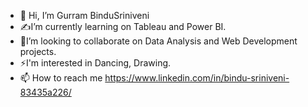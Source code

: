 - 👋 Hi, I’m Gurram BinduSriniveni
- ✍️I’m currently learning on Tableau and Power BI.
- 🌱I’m looking to collaborate on Data Analysis and Web Development projects.
- ⚡I'm interested in Dancing, Drawing.
- 📫 How to reach me https://www.linkedin.com/in/bindu-sriniveni-83435a226/

<!---
BinduSriniveni/BinduSriniveni is a ✨ special ✨ repository because its `README.md` (this file) appears on your GitHub profile.
You can click the Preview link to take a look at your changes.
--->
